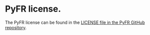 # PyFR license.

The PyFR license can be found in the 
[LICENSE file in the PyFR GitHub repository](https://github.com/PyFR/PyFR/blob/develop/LICENSE).
